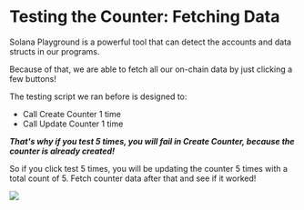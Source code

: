 # Testing the Counter: Fetching Data

Solana Playground is a powerful tool that can detect the accounts and data structs in our programs.

Because of that, we are able to fetch all our on-chain data by just clicking a few buttons!

The testing script we ran before is designed to:

- Call Create Counter 1 time
- Call Update Counter 1 time

**_That's why if you test 5 times, you will fail in Create Counter, because the counter is already created!_**

So if you click test 5 times, you will be updating the counter 5 times with a total count of 5. Fetch counter data after that and see if it worked!

![](counter_testing_5times.png)
